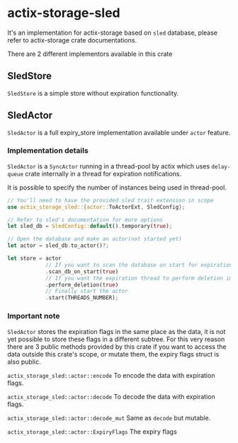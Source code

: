 # actix-storage-sled

It's an implementation for actix-storage based on `sled` database, please refer to actix-storage crate documentations.

There are 2 different implementors available in this crate

## SledStore
`SledStore` is a simple store without expiration functionality.

## SledActor
`SledActor` is a full expiry_store implementation available under `actor` feature.

### Implementation details
`SledActor` is a `SyncActor` running in a thread-pool by actix which uses `delay-queue` crate internally in a thread for expiration notifications.

It is possible to specify the number of instances being used in thread-pool.

```rust
// You'll need to have the provided sled trait extension in scope
use actix_storage_sled::{actor::ToActorExt, SledConfig};

// Refer to sled's documentation for more options
let sled_db = SledConfig::default().temporary(true);

// Open the database and make an actor(not started yet)
let actor = sled_db.to_actor()?;

let store = actor
            // If you want to scan the database on start for expiration
            .scan_db_on_start(true)
            // If you want the expiration thread to perform deletion instead of soft deleting items
            .perform_deletion(true)
            // Finally start the actor
            .start(THREADS_NUMBER);
```

### Important note
`SledActor` stores the expiration flags in the same place as the data, it is not yet possible to store these flags in a different subtree.
For this very reason there are 3 public methods provided by this crate if you want to access the data outside this crate's scope, or mutate them, the expiry flags struct is also public.

`actix_storage_sled::actor::encode` To encode the data with expiration flags.

`actix_storage_sled::actor::decode` To decode the data with expiration flags.

`actix_storage_sled::actor::decode_mut` Same as `decode` but mutable.

`actix_storage_sled::actor::ExpiryFlags` The expiry flags

